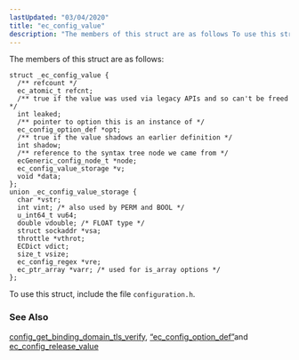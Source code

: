 ```yaml
---
lastUpdated: "03/04/2020"
title: "ec_config_value"
description: "The members of this struct are as follows To use this struct include the file configuration h config get binding domain tls verify Section 68 22 ec config option def and ec config release value..."
---
```


The members of this struct are as follows:

```
struct _ec_config_value {
  /** refcount */
  ec_atomic_t refcnt;
  /** true if the value was used via legacy APIs and so can't be freed */
  int leaked;
  /** pointer to option this is an instance of */
  ec_config_option_def *opt;
  /** true if the value shadows an earlier definition */
  int shadow;
  /** reference to the syntax tree node we came from */
  ecGeneric_config_node_t *node;
  ec_config_value_storage *v;
  void *data;
};
union _ec_config_value_storage {
  char *vstr;
  int vint; /* also used by PERM and BOOL */
  u_int64_t vu64;
  double vdouble; /* FLOAT type */
  struct sockaddr *vsa;
  throttle *vthrot;
  ECDict vdict;
  size_t vsize;
  ec_config_regex *vre;
  ec_ptr_array *varr; /* used for is_array options */
};
```

To use this struct, include the file `configuration.h`.

### <a name="idp32345904"></a> See Also

[config_get_binding_domain_tls_verify](/momentum/3/3-api/apis-config-get-binding-domain-tls-verify), [“ec_config_option_def”](/momentum/3/3-api/structs-ec-config-option-def)and [ec_config_release_value](/momentum/3/3-api/apis-ec-config-release-value)